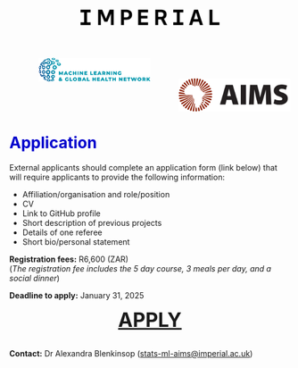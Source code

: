 ---
---

<style>
  h1 {
      color: rgb(0, 0, 205)
  }
  h4 {
      color: rgb(0, 191, 255)
  }
</style>

<center>
<img src="../resources/imperial.png" width="250" style="display:inline-block;margin:5px;"/>
<img src="../resources/mlgh.png" width="200" hspace="50" style="display:inline-block;margin:50px;"/>
<img src="../resources/ammi.png" width="200" style="display:inline-block;margin:-3px"/></center>

# Application

External applicants should complete an application form (link below) that will require applicants to provide the following information:
  + Affiliation/organisation and role/position
  + CV
  + Link to GitHub profile
  + Short description of previous projects
  + Details of one referee
  + Short bio/personal statement

**Registration fees:** R6,600 (ZAR)
<br>(_The registration fee includes the 5 day course, 3 meals per day, and a social dinner_)

**Deadline to apply:** January 31, 2025

<center>
<text style="font-size: 35px;"> <b>
<a href="https://docs.google.com/forms/d/e/1FAIpQLSeRLlR9Fjw29nsdYJKdyZ3q5WCSs2_hxmW8jw_mXMaTFjzVuQ/viewform?ts=67500eb0">APPLY</a></b></text>
</center>
<br>

**Contact:** Dr Alexandra Blenkinsop (<stats-ml-aims@imperial.ac.uk>)


